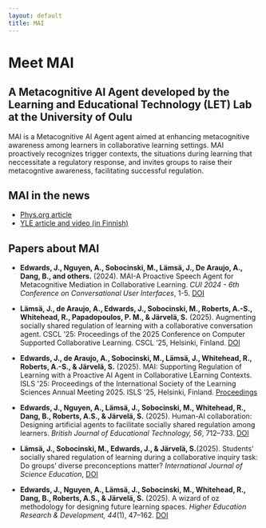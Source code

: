 ```yaml
---
layout: default
title: MAI
---
```


# Meet MAI 
## A Metacognitive AI Agent developed by the Learning and Educational Technology (LET) Lab at the University of Oulu
MAI is a Metacognitive AI Agent agent aimed at enhancing metacognitive awareness among learners in collaborative learning settings. MAI proactively recognizes trigger contexts, the situations during learning that neccessitate a regulatory response, and invites groups to raise their metacogntive awareness, facilitating successful regulation.

## MAI in the news
- [Phys.org article](https://phys.org/news/2025-02-teenage-physics-students-finland-positive.html)
- [YLE article and video (in Finnish)](https://yle.fi/a/74-20130127)


## Papers about MAI

- **Edwards, J., Nguyen, A., Sobocinski, M., Lämsä, J., De Araujo, A., Dang, B., and others.** (2024). MAI-A Proactive Speech Agent for Metacognitive Mediation in Collaborative Learning. *CUI 2024 - 6th Conference on Conversational User Interfaces*, 1-5. [DOI](https://doi.org/10.1145/3640794.3665585)

- **Lämsä, J., de Araujo, A., Edwards, J., Sobocinski, M., Roberts, A.-S., Whitehead, R., Papadopoulos, P. M., & Järvelä, S.** (2025). Augmenting socially shared regulation of learning with a collaborative conversation agent. CSCL ’25: Proceedings of the 2025 Conference on Computer Supported Collaborative Learning. CSCL ’25, Helsinki, Finland.  [DOI](https://doi.org/10.22318/cscl2025.370057)

- **Edwards, J., de Araujo, A., Sobocinski, M., Lämsä, J., Whitehead, R., Roberts, A.-S., & Järvelä, S.** (2025). MAI: Supporting Regulation of Learning with a Proactive AI Agent in Collaborative LEarning Contexts. ISLS '25: Proceedings of the International Society of the Learning Sciences Annual Meeting 2025. ISLS '25, Helsinki, Finland. [Proceedings](https://2025.isls.org/proceedings/)

- **Edwards, J., Nguyen, A., Lämsä, J., Sobocinski, M., Whitehead, R., Dang, B., Roberts, A.S., & Järvelä, S.** (2025). Human-AI collaboration: Designing artificial agents to facilitate socially shared regulation among learners. *British Journal of Educational Technology, 56*, 712–733. [DOI](https://doi.org/10.1111/bjet.13534)

- **Lämsä, J., Sobocinski, M., Edwards, J., & Järvelä, S.**(2025). Students’ socially shared regulation of learning during a collaborative inquiry task: Do groups’ diverse preconceptions matter? *International Journal of Science Education*, [DOI](https://doi.org/10.1080/09500693.2025.2504642)


- **Edwards, J., Nguyen, A., Lämsä, J., Sobocinski, M., Whitehead, R., Dang, B., Roberts, A.S., & Järvelä, S.** (2025). A wizard of oz methodology for designing future learning spaces. *Higher Education Research & Development, 44*(1), 47–162. [DOI](https://doi.org/10.1080/07294360.2024.2429433)




